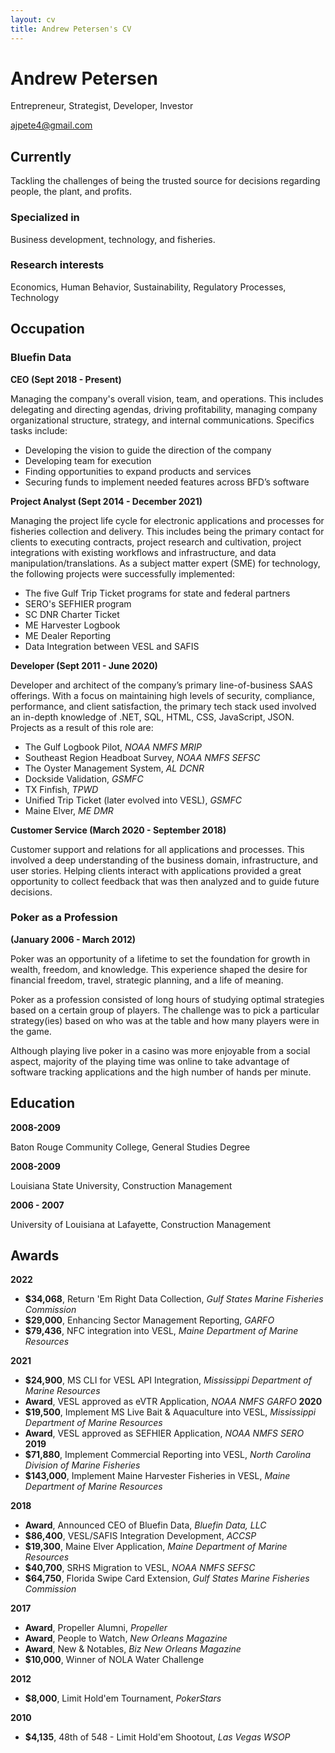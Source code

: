 ```yaml
---
layout: cv
title: Andrew Petersen's CV
---
```

# Andrew Petersen
Entrepreneur, Strategist, Developer, Investor

<div id="webaddress">
<a href="ajpete4@gmail.com">ajpete4@gmail.com</a>
</div>


## Currently

Tackling the challenges of being the trusted source for decisions regarding people, the plant, and profits.

### Specialized in
Business development, technology, and fisheries.


### Research interests

Economics, Human Behavior, Sustainability, Regulatory Processes, Technology

## Occupation

### Bluefin Data

**CEO (Sept 2018 - Present)**

Managing the company's overall vision, team, and operations. This includes delegating and directing agendas, driving profitability, managing company organizational structure, strategy, and internal communications. Specifics tasks include:
- Developing the vision to guide the direction of the company
- Developing team for execution
- Finding opportunities to expand products and services
- Securing funds to implement needed features across BFD’s software

**Project Analyst (Sept 2014 - December 2021)**

Managing the project life cycle for electronic applications and processes for fisheries collection and delivery. This includes being the primary contact for clients to executing contracts, project research and cultivation, project integrations with existing workflows and infrastructure, and data manipulation/translations. As a subject matter expert (SME) for technology, the following projects were successfully implemented:
- The five Gulf Trip Ticket programs for state and federal partners
- SERO's SEFHIER program
- SC DNR Charter Ticket
- ME Harvester Logbook
- ME Dealer Reporting
- Data Integration between VESL and SAFIS

**Developer (Sept 2011 - June 2020)**

 Developer and architect of the company’s primary line-of-business SAAS offerings. With a focus on maintaining high levels of security, compliance, performance, and client satisfaction, the primary tech stack used involved an in-depth knowledge of .NET, SQL, HTML, CSS, JavaScript, JSON. Projects as a result of this role are:

- The Gulf Logbook Pilot, *NOAA NMFS MRIP*
- Southeast Region Headboat Survey, *NOAA NMFS SEFSC*
- The Oyster Management System, *AL DCNR*
- Dockside Validation, *GSMFC*
- TX Finfish, *TPWD*
- Unified Trip Ticket (later evolved into VESL), *GSMFC*
- Maine Elver, *ME DMR*

**Customer Service (March 2020 - September 2018)**

Customer support and relations for all applications and processes. This involved a deep understanding of the business domain, infrastructure, and user stories. Helping clients interact with applications provided a great opportunity to collect feedback that was then analyzed and to guide future decisions.

### Poker as a Profession
**(January 2006 - March 2012)**

Poker was an opportunity of a lifetime to set the foundation for growth in wealth, freedom, and knowledge. This experience shaped the desire for financial freedom, travel, strategic planning, and a life of meaning.

Poker as a profession consisted of long hours of studying optimal strategies based on a certain group of players. The challenge was to pick a particular strategy(ies) based on who was at the table and how many players were in the game.

Although playing live poker in a casino was more enjoyable from a social aspect, majority of the playing time was online to take advantage of software tracking applications and the high number of hands per minute.

## Education

**2008-2009**

Baton Rouge Community College, General Studies Degree

**2008-2009**

Louisiana State University, Construction Management

**2006 - 2007**

University of Louisiana at Lafayette, Construction Management


## Awards
**2022**

- **$34,068**, Return 'Em Right Data Collection, *Gulf States Marine Fisheries Commission*
- **$29,000**, Enhancing Sector Management Reporting, *GARFO*
- **$79,436**, NFC integration into VESL, *Maine Department of Marine Resources*

**2021**

- **$24,900**, MS CLI for VESL API Integration, *Mississippi Department of Marine Resources*
- **Award**, VESL approved as eVTR Application, *NOAA NMFS GARFO*
**2020**
- **$19,500**, Implement MS Live Bait & Aquaculture into VESL, *Mississippi Department of Marine Resources*
- **Award**, VESL approved as SEFHIER Application, *NOAA NMFS SERO*
**2019**
- **$71,880**, Implement Commercial Reporting into VESL, *North Carolina Division of Marine Fisheries*
- **$143,000**, Implement Maine Harvester Fisheries in VESL, *Maine Department of Marine Resources*

**2018**
- **Award**, Announced CEO of Bluefin Data, *Bluefin Data, LLC*
- **$86,400**, VESL/SAFIS Integration Development, *ACCSP*
- **$19,300**, Maine Elver Application, *Maine Department of Marine Resources*
- **$40,700**, SRHS Migration to VESL, *NOAA NMFS SEFSC*
- **$64,750**, Florida Swipe Card Extension, *Gulf States Marine Fisheries Commission*

**2017**

- **Award**, Propeller Alumni, *Propeller*
- **Award**, People to Watch, *New Orleans Magazine*
- **Award**, New & Notables, *Biz New Orleans Magazine*
- **$10,000**, Winner of NOLA Water Challenge

**2012**
- **$8,000**, Limit Hold'em Tournament, *PokerStars*

**2010**
- **$4,135**, 48th of 548 - Limit Hold'em Shootout, *Las Vegas WSOP*

<!-- ### Footer

Last updated: November 2022 -->